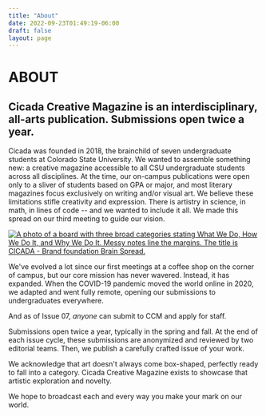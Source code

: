 ```yaml
---
title: "About"
date: 2022-09-23T01:49:19-06:00
draft: false
layout: page
---
```


# ABOUT

## Cicada Creative Magazine is an interdisciplinary, all-arts publication. Submissions open twice a year.

Cicada was founded in 2018, the brainchild of seven undergraduate students at Colorado State University. We wanted to assemble something new: a creative magazine accessible to all CSU undergraduate students across all disciplines. At the time, our on-campus publications were open only to a sliver of students based on GPA or major, and most literary magazines focus exclusively on writing and/or visual art. We believe these limitations stifle creativity and expression. There is artistry in science, in math, in lines of code -- and we wanted to include it all. We made this spread on our third meeting to guide our vision.

<a href="/images/brainspread.png" data-lightbox="about" ><img src="/images/brainspread.png" class="img-fluid float-start" style="max-height: 35rem" alt="A photo of a board with three broad categories stating What We Do, How We Do It, and Why We Do It. Messy notes line the margins. The title is CICADA - Brand foundation Brain Spread."> </a>

We've evolved a lot since our first meetings at a coffee shop on the corner of campus, but our core mission has never wavered. Instead, it has expanded. When the COVID-19 pandemic moved the world online in 2020, we adapted and went fully remote, opening our submissions to undergraduates everywhere. 

And as of Issue 07, *anyone* can submit to CCM and apply for staff.

Submissions open twice a year, typically in the spring and fall. At the end of each issue cycle, these submissions are anonymized and reviewed by two editorial teams. Then, we publish a carefully crafted issue of your work.

We acknowledge that art doesn't always come box-shaped, perfectly ready to fall into a category. Cicada Creative Magazine exists to showcase that artistic exploration and novelty.

We hope to broadcast each and every way you make your mark on our world.
